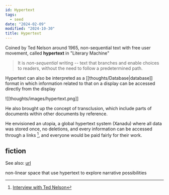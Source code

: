 ```yaml
---
id: Hypertext
tags:
  - seed
date: "2024-02-09"
modified: "2024-10-30"
title: Hypertext
---
```


Coined by Ted Nelson around 1965, non-sequential text with free user movement, called **hypertext** in "Literary Machine"

> It is _non-sequential_ writing -- text that branches and enable choices to readers, without the need to follow a predetermined path.

Hypertext can also be interpreted as a [[thoughts/Database|database]] format in which information related to that on a display can be accessed directly from the display

![[thoughts/images/hypertext.png]]

He also brought up the concept of transclusion, which include parts of documents within other documents by reference.

He envisioned an utopia, a global hypertext system (Xanadu) where all data was stored once, no deletions, and every information can be accessed through a links [^1],
and everyone would be paid fairly for their work.

[^1]: [Interview with Ted Nelson](https://ics.uci.edu/~ejw/csr/nelson_pg.html)

## fiction

See also: [url](http://fictionaut.com/blog/2010/02/12/checking-in-with-hypertext-fiction/)

non-linear space that use hypertext to explore narrative possibilities
